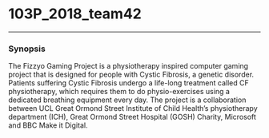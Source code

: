 # 103P_2018_team42
---

### Synopsis

The Fizzyo Gaming Project is a physiotherapy inspired computer gaming project that is designed for people with Cystic Fibrosis, a genetic disorder. Patients suffering Cystic Fibrosis undergo a life-long treatment called CF physiotherapy, which requires them to do physio-exercises using a dedicated breathing equipment every day. The project is a collaboration between UCL Great Ormond Street Institute of Child Health’s physiotherapy department (ICH), Great Ormond Street Hospital (GOSH) Charity, Microsoft and BBC Make it Digital.
